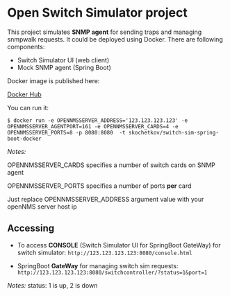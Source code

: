 # Open Switch Simulator project

This project simulates **SNMP agent** for sending traps and managing snmpwalk requests. It could be deployed using Docker. There are following components:

- Switch Simulator UI (web client)
- Mock SNMP agent (Spring Boot)

Docker image is published here:

[Docker Hub](https://cloud.docker.com/swarm/skochetkov/repository/docker/skochetkov/switch-sim-spring-boot-docker/general)

You can run it:
```console
$ docker run -e OPENNMSSERVER_ADDRESS='123.123.123.123' -e OPENNMSSERVER_AGENTPORT=161 -e OPENNMSSERVER_CARDS=4 -e OPENNMSSERVER_PORTS=8 -p 8080:8080  -t skochetkov/switch-sim-spring-boot-docker
```
*Notes:*

OPENNMSSERVER_CARDS specifies a number of switch cards on SNMP agent

OPENNMSSERVER_PORTS specifies a number of ports **per** card

Just replace OPENNMSSERVER_ADDRESS argument value with your openNMS server host ip

## Accessing

- To access **CONSOLE** (Switch Simulator UI for SpringBoot GateWay) for switch simulator: `http://123.123.123.123:8080/console.html`

- SpringBoot **GateWay** for managing switch sim requests: `http://123.123.123.123:8080/switchcontroller/?status=1&port=1`

*Notes:*
status: 1 is up, 2 is down
